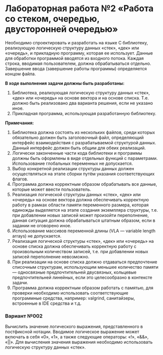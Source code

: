 # Лабораторная работа №2 «Работа со стеком, очередью, двусторонней очередью»

Необходимо спроектировать и разработать на языке C библиотеку, реализующую логическую структуру данных «стек», «дек» или
«очередь», и прикладную программу, которая ее использует. Данные для обработки программой вводятся из входного потока.
Каждая строка, вводимая пользователем, должна обрабатываться отдельно. Завершение ввода (завершение работы программы)
определяется концом файла.

**В ходе выполнения задачи должны быть разработаны:**

1. Библиотека, реализующая логическую структуру данных «стек», «дек» или «очередь» на основе вектора и на основе списка.
   Т.е. должно быть реализовано два варианта решения, если не указано иное.
2. Прикладная программа, использующая разработанную библиотеку.

**Примечания:**

1. Библиотека должна состоять из нескольких файлов, среди которых обязательно должен быть заголовочный файл,
   определяющий интерфейс взаимодействия с разрабатываемой структурой данных. Данный интерфейс должен быть общим для
   обеих реализаций.
2. Логически законченные части кода библиотеки и программы должны быть оформлены в виде отдельных функций с параметрами.
   Использование глобальных переменных не допускается.
3. Выбор конкретной реализации структуры данных должен осуществляться на этапе сборки путём указания соответствующих
   флагов.
4. Программа должна корректным образом обрабатывать все данные, которые может ввести пользователь.
5. Реализация логической структуры данных «стек», «дек» или «очередь» на основе вектора должна обеспечивать корректную
   работу в рамках области памяти переменного размера, которая единожды выделяется на этапе создания экземпляра
   структуры, т.е. при добавлении новых записей может произойти переполнение, данная ситуация должна обрабатываться
   штатным образом, если в задании не оговорено иное.
6. Использование массивов переменной длины (VLA — variable length arrays) не допускается.
7. Реализация логической структуры «стек», «дек» или «очередь» на основе списка должна обеспечивать корректную работу с
   произвольным количеством записей, т.е. при добавлении новых записей переполнение невозможно.
8. При реализации на основе списка должно отдаваться предпочтение списочным структурам, использующим меньшее количество
   памяти — односвязные предпочтительней двусвязных, кольцевые предпочтительней линейных, если это целесообразно в
   контексте задачи.
9. Программа должна корректным образом работать с памятью, для проверки необходимо использовать соответствующие
   программные средства, например: valgrind, санитайзеры, встроенные в IDE средства и т.д.

### Вариант №002

Вычислить значение логического выражения, представленного в постфиксной нотации. Вводимое логическое выражение может
включать в себя «0», «1», а также следующие операторы: «!», «&&», «||». Для вычисления значения выражения необходимо
использовать логическую структуру данных «стек».
